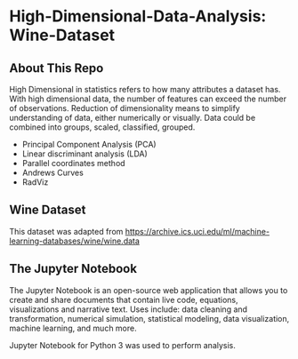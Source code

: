 # High-Dimensional-Data-Analysis: Wine-Dataset

## About This Repo

High Dimensional in statistics refers to how many attributes a dataset has.
With high dimensional data, the number of features can exceed the number of observations.
Reduction of dimensionality means to simplify understanding of data, either numerically or visually. Data could be combined into groups, scaled, classified, grouped.

<ul>
<li> Principal Component Analysis (PCA)</li>
<li> Linear discriminant analysis (LDA)</li>
<li> Parallel coordinates method</li>
<li> Andrews Curves</li>
<li> RadViz</li>
</ul>

## Wine Dataset
This dataset was adapted from https://archive.ics.uci.edu/ml/machine-learning-databases/wine/wine.data

## The Jupyter Notebook
The Jupyter Notebook is an open-source web application that allows you to create and share documents that contain live code, equations, visualizations and narrative text. Uses include: data cleaning and transformation, numerical simulation, statistical modeling, data visualization, machine learning, and much more.

Jupyter Notebook for Python 3 was used to perform analysis.
